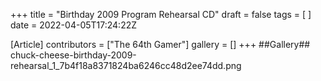 +++
title = "Birthday 2009 Program Rehearsal CD"
draft = false
tags = [ ]
date = 2022-04-05T17:24:22Z

[Article]
contributors = ["The 64th Gamer"]
gallery = []
+++
##Gallery##
<gallery>
chuck-cheese-birthday-2009-rehearsal_1_7b4f18a8371824ba6246cc48d2ee74dd.png
</gallery>